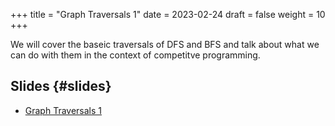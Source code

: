 +++
title = "Graph Traversals 1"
date = 2023-02-24
draft = false
weight = 10
+++

We will cover the baseic traversals of DFS and BFS and talk about what we can do with them
in the context of competitve programming.


## Slides {#slides}

-   [Graph Traversals 1](/slides/graph-traversals-1.pdf)
